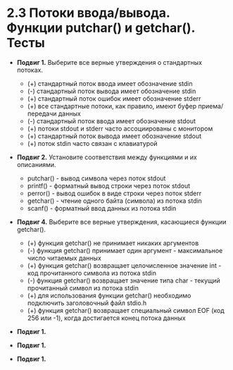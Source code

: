 # 2.3 Потоки ввода/вывода. Функции putchar() и getchar(). Тесты

* **Подвиг 1.** Выберите все верные утверждения о стандартных потоках.
  * (+) стандартный поток ввода имеет обозначение stdin
  * (-) стандартный поток вывода имеет обозначение stdin
  * (+) стандартный поток ошибок имеет обозначение stderr
  * (+) все стандартные потоки, как правило, имеют буфер приема/передачи данных
  * (-) стандартный поток ввода имеет обозначение stdout
  * (+) потоки stdout и stderr часто ассоциированы с монитором
  * (+) стандартный поток вывода имеет обозначение stdout
  * (+) поток stdin часто связан с клавиатурой

* **Подвиг 2.** Установите соответствия между функциями и их описаниями.
  * putchar() - вывод символа через поток stdout
  * printf() - форматный вывод строки через поток stdout
  * perror() - вывод ошибок в виде строки через поток stderr
  * getchar() - чтение одного байта (символа) из потока stdin
  * scanf() - форматный ввод данных из потока stdin

* **Подвиг 4.** Выберите все верные утверждения, касающиеся функции getchar().
  * (+) функция getchar() не принимает никаких аргументов
  * (-) функция getchar() принимает один аргумент - максимальное число читаемых данных
  * (+) функция getchar() возвращает целочисленное значение int - код прочитанного символа из потока stdin
  * (-) функция getchar() возвращает значение типа char - текущий прочитанный символ из потока stdin
  * (+) для использования функции getchar() необходимо подключить заголовочный файл stdio.h
  * (+) функция getchar() возвращает специальный символ EOF (код 256 или -1), когда достигается конец потока данных

* **Подвиг 1.** 

* **Подвиг 1.** 

* **Подвиг 1.** 